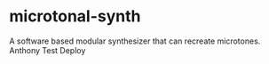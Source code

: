 # microtonal-synth
A software based modular synthesizer that can recreate microtones.
Anthony Test Deploy
